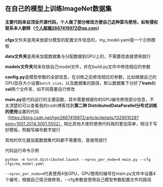 ## 在自己的模型上训练ImageNet数据集
#### 主要代码来自顶会开源代码，个人做了部分修改方便自己这种菜鸟使用，如有侵权联系本人删除（个人邮箱2667419972@qq.com）
**cfgs**文件夹是用来放部分模型的配置文件信息的，my_model.yaml是一个示例模板

**data文件夹**是用来加载数据集与分配数据到GPU上的，不需要改直接使用就行

**models文件夹**用来存放自己model文件，并在build.py文件中修改相应的参数

**config.py**是模型参数的全部信息，在训练之前修改相应的参数，比如根据自己的GPU显存大小设置`batch_size`，以及数据集的路径，默认数据集下分好了**train**和**val**两个文件夹，如不同需要自行修改

**main.py**是代码运行的主要函数，其中需要根据你的GPU编号修改部分信息，不太清楚的可以查看我的csdn博客找到**第二种 DistributedDataParallel分布式训练的使用**设置的代码（https://blog.csdn.net/lgm2667419972/article/details/132901028?spm=1001.2014.3001.5502）
相比其他大佬的使用代码我的更加简单，相当于写好模板，照搬写编号数字就行

其他的优化器加载数据集代码都不需要改，直接用就行

代码运行命令示例

`python -m torch.distributed.launch --nproc_per_node=4 main.py --cfg cfgs/my_model.yaml`

`--nproc_per_node=4`代表使用4张GPU，GPU使用的编号在main.py文件中设置4个编号，根据自己情况做修改，--cfg参数是使用自己模型参数配置文件的路径
